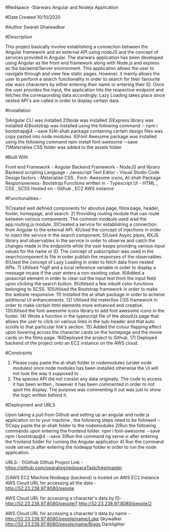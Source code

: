 #Redspace -Starwars Angular and Nodejs Application

#Date Created
10/10/2020

#Author
Swarali Ghalwadkar 


#Description 

This project basically involve establishing a connection between the Angular framework and an external API using nodeJS and the concept of services provided in Angular.
The starwars application has been developed using Angular as the front end framework along with Node.js and express as the backend/Server  environment. This application allows the user to navigate through and view few static pages. However, it mainly allows the user to perform a search functionality in order to search for their favourite star wars characters by either entering their name or entering their ID. Once the user provides the input, the application hits the respective endpoint and fetches the corresponding data accordingly. Lazy Loading takes place since nested API's are called in order to display certain data.


#Installation

1)Angular CLI was installed
2)Node was installed 
3)Express library was installed
4)Bootstrap was installed using the following command :-
npm i bootstrap@4 --save 
5)Al-shah package containing certain design files was copy pasted into node modules.
6)Font Awesome package was installed using the following command
npm install font-awesome --save
7)Materialise CSS folder was added to the assets folder 


#Built With 

Front end Framework - Angular
Backend Framework - NodeJS and library
Backend scripting Language - Javascript
Text Editor - Visual Studio Code
Design factors - Materialise CSS , Font- Awesome icons, Al-shah Package
Responsiveness- Bootstrap
Functions written in - Typescript 
UI - HTML , CSS , SCSS
Hosted on - Gtihub , EC2 AWS instance



#Functionalities:-

1)Created well defined components for aboutus page, films page, header, footer, homepage, and search.
2) Providing routing module that can route between various components. The common modeule used wad the app.routing.js module.
3)Created a service for establishing a connection from Angular to the external API. 
4)Used the concept of injections in order to inject the service in the search component.
5)Used Async pipes, RXJS library and observables in the service in order to observe and catch the changes made in the endpoints while the user keeps providing various input values for the name or ID.
The concept of subscription was used in the searchcomponent.ts file in order publish the responses of the observables 
6)Used the concept of Lazy Loading in order to fetch data from nested APIs.
7) Utilised *ngIf and a local reference variable in order to display a message incase if the user enters a non-existing value.
8)Added a javascript element in order to clear out the input text from the input feild upon clicking the search button.
9)Utilised a few inbuilt color functions belonging to SCSS.
10)Utilised the Bootstrap framework in order to make the website responsive.
11) Installed the al-shah package in order to acheive additional UI enhancements.
12) Utilised the materilise CSS framework in order to make certain html elements more enhanced and creative.
13)Utilised the font-awesome icons library to add font awesome icons in the footer.
14) Wrote a function in the typescript file of the aboutUs page that allows the user to click on various links in the sub-header and that auto scrolls to that particular link's section. 
15) Added the colour flapping effect upon hovering across the character cards on the homepage and the movie cards on the films page. 
16)Deployed the project to Github. 
17) Deployed backend of the project onto an EC2 instance on the AWS cloud.



#Constraints

1) Please copy paste the al-shah folder to nodemodules (under node modules) once node modules has been installed otherwise the UI will not look the way it supposed to .
2) The species API did not consist any data originally. The code to access it has been written , however it has been commented in order to not spoil the display. The purpose was commenting it out was just to show the logic written behind it.



#Deployment and URLS

Upon taking a pull from Github and setting up an angular and node js application on to your machine , the following steps need to be followed :-
1)Copy paste the al-shah folder to the nodemodules
2)Run the following commands upon entering the frontend folder.
npm i font-awesome --save 
npm i bootstrap@4 --save
3)Run the command ng serve-o after entering the frontend folder for running the Angular application
4) Run the command node server.js after entering the nodeapp folder in order to run the node application. 

URLS:-
1)Github
Github Project Link -   https://github.com/swaralisg/redspaceTask/tree/master

2)AWS EC2 Machine 
Nodeapp (backend) is hosted on AWS EC2 Instance
AWS Cloud URL for accessing all the data -  http://52.23.238.97:8080/people

AWS Cloud URL for accessing a character's data by ID- 
http://52.23.238.97:8080/people/1
http://52.23.238.97:8080/people/2

AWS Cloud URL for accessing a character's data by name -
 http://52.23.238.97:8080/people/name/Luke Skywalker
 http://52.23.238.97:8080/people/name/Biggs Darklighter

